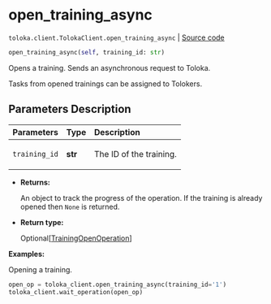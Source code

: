 # open_training_async
`toloka.client.TolokaClient.open_training_async` | [Source code](https://github.com/Toloka/toloka-kit/blob/v1.2.0/src/client/__init__.py#L2096)

```python
open_training_async(self, training_id: str)
```

Opens a training. Sends an asynchronous request to Toloka.


Tasks from opened trainings can be assigned to Tolokers.

## Parameters Description

| Parameters | Type | Description |
| :----------| :----| :-----------|
`training_id`|**str**|<p>The ID of the training.</p>

* **Returns:**

  An object to track the progress of the operation.
If the training is already opened then `None` is returned.

* **Return type:**

  Optional\[[TrainingOpenOperation](toloka.client.operations.TrainingOpenOperation.md)\]

**Examples:**

Opening a training.

```python
open_op = toloka_client.open_training_async(training_id='1')
toloka_client.wait_operation(open_op)
```
